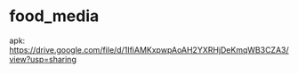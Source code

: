 # food_media

apk: https://drive.google.com/file/d/1IfiAMKxpwpAoAH2YXRHjDeKmqWB3CZA3/view?usp=sharing
